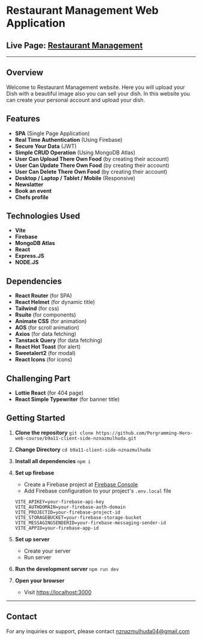 # Restaurant Management Web Application

## Live Page: [Restaurant Management](https://dish-dash-restaurant.web.app)

<hr />

## Overview

Welcome to Restaurant Management website. Here you will upload your Dish with a beautiful image also you can sell your dish. In this website you can create your personal account and upload your dish.

## Features

- **SPA** (Single Page Application)
- **Real Time Authentication** (Using Firebase)
- **Secure Your Data** (JWT)
- **Simple CRUD Operation** (Using MongoDB Atlas)
- **User Can Upload There Own Food** (by creating their account)
- **User Can Update There Own Food** (by creating their account)
- **User Can Delete There Own Food** (by creating their account)
- **Desktop / Laptop / Tablet / Mobile** (Responsive)
- **Newslatter**
- **Book an event**
- **Chefs profile**

## Technologies Used

- **Vite**
- **Firebase**
- **MongoDB Atlas**
- **React**
- **Express.JS**
- **NODE.JS**

## Dependencies

- **React Router** (for SPA)
- **React Helmet** (for dynamic title)
- **Tailwind** (for css)
- **Rsuite** (for components)
- **Animate CSS** (for animation)
- **AOS** (for scroll animation)
- **Axios** (for data fetching)
- **Tanstack Query** (for data fetching)
- **React Hot Toast** (for alert)
- **Sweetalert2** (for modal)
- **React Icons** (for icons)

## Challenging Part

- **Lottie React** (for 404 page)
- **React Simple Typewriter** (for banner title)

## Getting Started

1. **Clone the repository**
   `git clone https://github.com/Porgramming-Hero-web-course/b9a11-client-side-nznazmulhuda.git`

2. **Change Directory**
   `cd b9a11-client-side-nznazmulhuda`

3. **Install all dependencies**
   `npm i`

4. **Set up firebase**

   - Create a Firebase project at [Firebase Console](https://console.firebase.google.com/)
   - Add Firebase configuration to your project's `.env.local` file

   ```
   VITE_APIKEY=your-firebase-api-key
   VITE_AUTHDOMAIN=your-firebase-auth-domain
   VITE_PROJECTID=your-firebase-project-id
   VITE_STORAGEBUCKET=your-firebase-storage-bucket
   VITE_MESSAGINGSENDERID=your-firebase-messaging-sender-id
   VITE_APPID=your-firebase-app-id
   ```

5. **Set up server**

   - Create your server
   - Run server

6. **Run the development server**
   `npm run dev`

7. **Open your browser**
   - Visit [https://localhost:3000](https://localhost:3000)

<hr />

## Contact

For any inquiries or support, please contact
<a>nznazmulhuda04@gmail.com</a>
